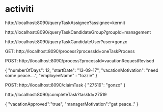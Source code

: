 # activiti
http://localhost:8090/queryTaskAssignee?assignee=kermit

http://localhost:8090/queryTaskCandidateGroup?groupId=management

http://localhost:8090/queryTaskCandidateUser?user=gonzo

GET:
http://localhost:8090/process?processId=oneTaskProcess

POST:
http://localhost:8090/process?processId=vacationRequestRevised

{
  "numberOfDays": 12,
  "startDate": "13-09-17",
  "vacationMotivation": "need some peace....",
 "employeeName" : "fozzie"
}

POST:
http://localhost:8090/claimTask
{
  "27519": "gonzo"
}


http://localhost:8090/completeTask?taskId=27519

{
  "vacationApproved":"true",
  "managerMotivation":"get peace.."
}

